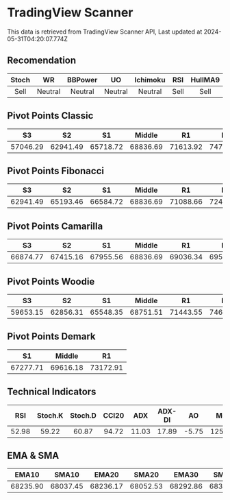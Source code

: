 # TradingView Scanner
This data is retrieved from TradingView Scanner API, Last updated at 2024-05-31T04:20:07.774Z

## Recomendation
| Stoch | WR | BBPower | UO | Ichimoku | RSI | HullMA9 |
| :---: | :---: | :---: | :---: | :---: | :---: | :---: |
| Sell | Neutral | Neutral | Neutral | Neutral | Sell | Sell |

## Pivot Points Classic
| S3 | S2 | S1 | Middle | R1 | R2 | R3 |
| :---: | :---: | :---: | :---: | :---: | :---: | :---: |
| 57046.29 | 62941.49 | 65718.72 | 68836.69 | 71613.92 | 74731.89 | 80627.09 |

## Pivot Points Fibonacci
| S3 | S2 | S1 | Middle | R1 | R2 | R3 |
| :---: | :---: | :---: | :---: | :---: | :---: | :---: |
| 62941.49 | 65193.46 | 66584.72 | 68836.69 | 71088.66 | 72479.92 | 74731.89 |

## Pivot Points Camarilla
| S3 | S2 | S1 | Middle | R1 | R2 | R3 |
| :---: | :---: | :---: | :---: | :---: | :---: | :---: |
| 66874.77 | 67415.16 | 67955.56 | 68836.69 | 69036.34 | 69576.74 | 70117.13 |

## Pivot Points Woodie
| S3 | S2 | S1 | Middle | R1 | R2 | R3 |
| :---: | :---: | :---: | :---: | :---: | :---: | :---: |
| 59653.15 | 62856.31 | 65548.35 | 68751.51 | 71443.55 | 74646.71 | 77338.75 |

## Pivot Points Demark
| S1 | Middle | R1 |
| :---: | :---: | :---: |
| 67277.71 | 69616.18 | 73172.91 |

## Technical Indicators
| RSI | Stoch.K | Stoch.D | CCI20 | ADX | ADX-DI | AO | Mom | MACD | MACD | W.R | HullMA9 |
| :---: | :---: | :---: | :---: | :---: | :---: | :---: | :---: | :---: | :---: | :---: | :---: |
| 52.98 | 59.22 | 60.87 | 94.72 | 11.03 | 17.89 | -5.75 | 1253.16 | -57.65 | -163.49 | -35.75 | 68675.23 |

## EMA & SMA
| EMA10 | SMA10 | EMA20 | SMA20 | EMA30 | SMA30 | EMA50 | SMA50 | EMA100 | SMA100 | EMA200 | SMA200 |
| :---: | :---: | :---: | :---: | :---: | :---: | :---: | :---: | :---: | :---: | :---: | :---: |
| 68235.90 | 68037.45 | 68236.17 | 68052.53 | 68292.86 | 68373.57 | 68221.72 | 68477.48 | 67429.70 | 67781.96 | 66289.35 | 64834.04 |